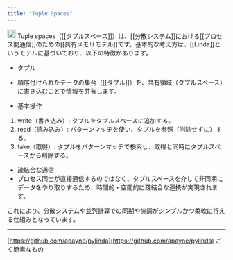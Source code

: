 ```yaml
---
title: "Tuple Spaces"
---
```


<img src='https://scrapbox.io/api/pages/nishio/o3/icon' alt='o3.icon' height="19.5"/>
Tuple spaces（[[タプルスペース]]）は、[[分散システム]]における[[プロセス間通信]]のための[[共有メモリモデル]]です。基本的な考え方は、[[Linda]]というモデルに基づいており、以下の特徴があります。

- タプル
- 順序付けられたデータの集合（[[タプル]]）を、共有領域（タプルスペース）に書き込むことで情報を共有します。

- 基本操作
1. write（書き込み）: タプルをタプルスペースに追加する。
2. read（読み込み）: パターンマッチを使い、タプルを参照（削除せずに）する。
3. take（取得）: タプルをパターンマッチで検索し、取得と同時にタプルスペースから削除する。

- 疎結合な通信
- プロセス同士が直接通信するのではなく、タプルスペースを介して非同期にデータをやり取りするため、時間的・空間的に疎結合な連携が実現されます。

これにより、分散システムや並列計算での同期や協調がシンプルかつ柔軟に行える仕組みとなっています。

---

[https://github.com/apayne/pylinda](https://github.com/apayne/pylinda)
ごく簡素なもの
